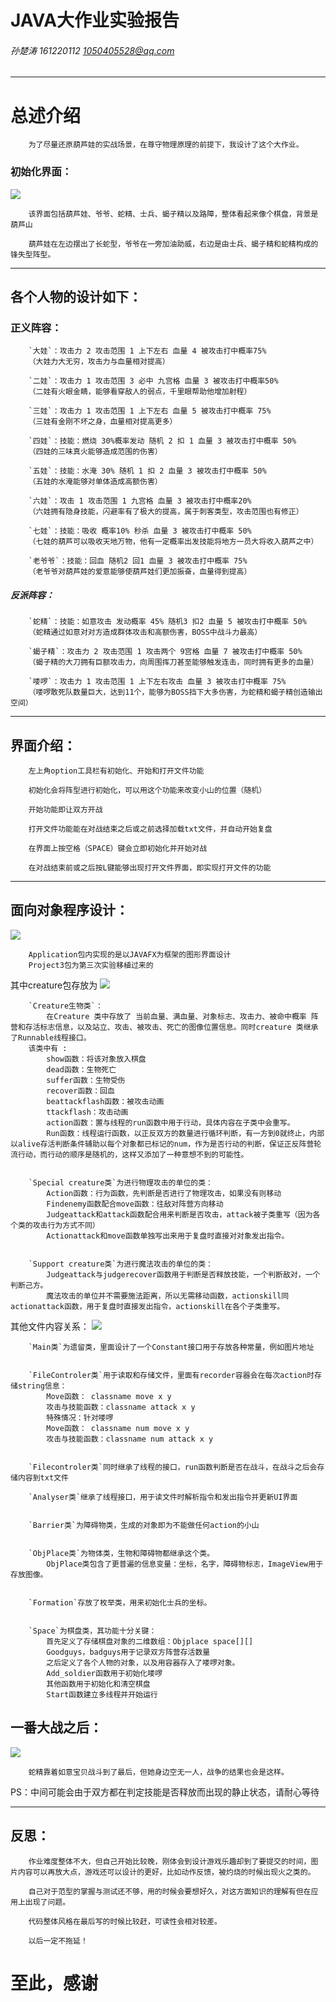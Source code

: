 JAVA大作业实验报告
====
###### 孙楚涛 161220112 1050405528@qq.com 

----------------

# 总述介绍
        为了尽量还原葫芦娃的实战场景，在尊守物理原理的前提下，我设计了这个大作业。

### 初始化界面：

![](https://github.com/sct136135127/ScreenShot/blob/master/space.png)

        该界面包括葫芦娃、爷爷、蛇精、士兵、蝎子精以及路障，整体看起来像个棋盘，背景是葫芦山
        
        葫芦娃在左边摆出了长蛇型，爷爷在一旁加油助威，右边是由士兵、蝎子精和蛇精构成的锋失型阵型。

-----
## 各个人物的设计如下：
### 正义阵容：
        `大娃`：攻击力 2 攻击范围 1 上下左右 血量 4 被攻击打中概率75%
        （大娃力大无穷，攻击力与血量相对提高）
        
        `二娃`：攻击力 1 攻击范围 3 必中 九宫格 血量 3 被攻击打中概率50%
        （二娃有火眼金睛，能够看穿敌人的弱点，千里眼帮助他增加射程）
        
        `三娃`：攻击力 1 攻击范围 1 上下左右 血量 5 被攻击打中概率 75%
        （三娃有金刚不坏之身，血量相对提高更多）
        
        `四娃`：技能：燃烧 30%概率发动 随机 2 扣 1 血量 3 被攻击打中概率 50%
        （四娃的三味真火能够造成范围的伤害）
        
        `五娃`：技能：水淹 30% 随机 1 扣 2 血量 3 被攻击打中概率 50%
        （五娃的水淹能够对单体造成高额伤害）
        
        `六娃`：攻击 1 攻击范围 1 九宫格 血量 3 被攻击打中概率20%
        （六娃拥有隐身技能，闪避率有了极大的提高，属于刺客类型，攻击范围也有修正）
        
        `七娃`：技能：吸收 概率10% 秒杀 血量 3 被攻击打中概率 50%
        （七娃的葫芦可以吸收天地万物，他有一定概率出发技能将地方一员大将收入葫芦之中）
        
        `老爷爷`：技能：回血 随机2 回1 血量 3 被攻击打中概率 75%
        （老爷爷对葫芦娃的爱意能够使葫芦娃们更加振奋，血量得到提高）

##### 反派阵容：
        `蛇精`：技能：如意攻击 发动概率 45% 随机3 扣2 血量 5 被攻击打中概率 50%
        （蛇精通过如意对对方造成群体攻击和高额伤害，BOSS中战斗力最高）
        
        `蝎子精`：攻击力 2 攻击范围 1 攻击两个 9宫格 血量 7 被攻击打中概率 50%
        （蝎子精的大刀拥有巨额攻击力，向周围挥刀甚至能够触发连击，同时拥有更多的血量）
        
        `喽啰`：攻击力 1 攻击范围 1 上下左右攻击 血量 3 被攻击打中概率 75%
        （喽啰敢死队数量巨大，达到11个，能够为BOSS挡下大多伤害，为蛇精和蝎子精创造输出空间）

------
## 界面介绍：
        左上角option工具栏有初始化、开始和打开文件功能
        
        初始化会将阵型进行初始化，可以用这个功能来改变小山的位置（随机）
        
        开始功能即让双方开战
        
        打开文件功能能在对战结束之后或之前选择加载txt文件，并自动开始复盘
        
        在界面上按空格（SPACE）键会立即初始化并开始对战
        
        在对战结束前或之后按L键能够出现打开文件界面，即实现打开文件的功能
       
----------
## 面向对象程序设计：
![](https://github.com/sct136135127/ScreenShot/blob/master/file.png)

        Application包内实现的是以JAVAFX为框架的图形界面设计
        Project3包为第三次实验移植过来的

其中creature包存放为
![](https://github.com/sct136135127/ScreenShot/blob/master/class.png)

        `Creature生物类`：
            在Creature 类中存放了 当前血量、满血量、对象标志、攻击力、被命中概率 阵营和存活标志信息，以及站立、攻击、被攻击、死亡的图像位置信息。同时creature 类继承了Runnable线程接口。
        该类中有 :
            show函数：将该对象放入棋盘
            dead函数：生物死亡
            suffer函数：生物受伤
            recover函数：回血
            beattackflash函数：被攻击动画
            ttackflash：攻击动画
            action函数：置与线程的run函数中用于行动，具体内容在子类中会重写。
            Run函数：线程运行函数，以正反双方的数量进行循环判断，有一方到0就终止，内部以alive存活判断条件辅助以每个对象都已标记的num，作为是否行动的判断，保证正反阵营轮流行动，而行动的顺序是随机的，这样又添加了一种意想不到的可能性。


        `Special creature类`为进行物理攻击的单位的类：
            Action函数：行为函数，先判断是否进行了物理攻击，如果没有则移动
            Findenemy函数配合move函数：往敌对阵营方向移动
            Judgeattack和attack函数配合用来判断是否攻击，attack被子类重写（因为各个类的攻击行为方式不同）
            Actionattack和move函数单独写出来用于复盘时直接对对象发出指令。


        `Support creature类`为进行魔法攻击的单位的类：
            Judgeattack与judgerecover函数用于判断是否释放技能，一个判断敌对，一个判断己方。
            魔法攻击的单位并不需要施法距离，所以无需移动函数，actionskill同actionattack函数，用于复盘时直接发出指令，actionskill在各个子类重写。

其他文件内容关系：
![](https://github.com/sct136135127/ScreenShot/blob/master/class2.png)

        `Main类`为遗留类，里面设计了一个Constant接口用于存放各种常量，例如图片地址


        `FileControler类`用于读取和存储文件，里面有recorder容器会在每次action时存储string信息：
            Move函数： classname move x y
            攻击与技能函数：classname attack x y
            特殊情况：针对喽啰
            Move函数： classname num move x y
            攻击与技能函数：classname num attack x y


        `Filecontroler类`同时继承了线程的接口，run函数判断是否在战斗，在战斗之后会存储内容到txt文件

        `Analyser类`继承了线程接口，用于读文件时解析指令和发出指令并更新UI界面


        `Barrier类`为障碍物类，生成的对象即为不能做任何action的小山


        `ObjPlace类`为物体类，生物和障碍物都继承这个类。
            ObjPlace类包含了更普遍的信息变量：坐标，名字，障碍物标志，ImageView用于存放图像。


        `Formation`存放了枚举类，用来初始化士兵的坐标。
        

        `Space`为棋盘类，其功能十分关键：
            首先定义了存储棋盘对象的二维数组：Objplace space[][]
            Goodguys，badguys用于记录双方阵营存活数量
            之后定义了各个人物的对象，以及用容器存入了喽啰对象。
            Add_soldier函数用于初始化喽啰
            其他函数用于初始化和清空棋盘
            Start函数建立多线程并开始运行
        
## 一番大战之后：
![](https://github.com/sct136135127/ScreenShot/blob/master/end.png)

        蛇精靠着如意宝贝战斗到了最后，但她身边空无一人，战争的结果也会是这样。


PS：中间可能会由于双方都在判定技能是否释放而出现的静止状态，请耐心等待

------------
## 反思：
        作业难度整体不大，但自己开始比较晚，刚体会到设计游戏乐趣却到了要提交的时间，图片内容可以再放大点，游戏还可以设计的更好，比如动作反馈，被灼烧的时候出现火之类的。

        自己对于范型的掌握与测试还不够，用的时候会要想好久，对这方面知识的理解有但在应用上出现了问题。

        代码整体风格在最后写的时候比较赶，可读性会相对较差。
        
        以后一定不拖延！

# 至此，感谢
